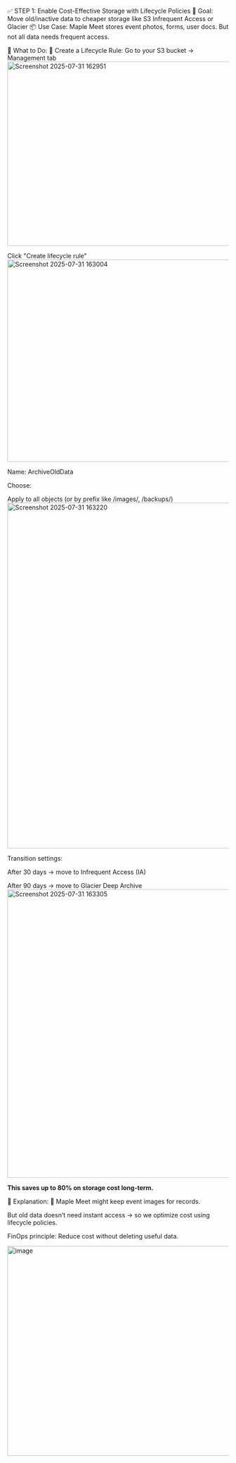 ✅ STEP 1: Enable Cost-Effective Storage with Lifecycle Policies
🎯 Goal: Move old/inactive data to cheaper storage like S3 Infrequent Access or Glacier
📦 Use Case: Maple Meet stores event photos, forms, user docs. But not all data needs frequent access.

🔧 What to Do:
🔹 Create a Lifecycle Rule:
Go to your S3 bucket → Management tab
<img width="934" height="419" alt="Screenshot 2025-07-31 162951" src="https://github.com/user-attachments/assets/6cf5a4fb-6d21-498c-916b-faf6f41a7d6a" />

Click "Create lifecycle rule"
<img width="937" height="460" alt="Screenshot 2025-07-31 163004" src="https://github.com/user-attachments/assets/cdf1c46d-ebb9-4a16-8461-a3ad2043aadd" />

Name: ArchiveOldData

Choose:

Apply to all objects (or by prefix like /images/, /backups/)
<img width="917" height="786" alt="Screenshot 2025-07-31 163220" src="https://github.com/user-attachments/assets/0e86723c-45a4-475b-bedd-ac3bb572cbe0" />

Transition settings:

After 30 days → move to Infrequent Access (IA)

After 90 days → move to Glacier Deep Archive
<img width="931" height="656" alt="Screenshot 2025-07-31 163305" src="https://github.com/user-attachments/assets/2eff69f6-7e7e-4af1-b47f-c17ebdf55a1c" />


**This saves up to 80% on storage cost long-term.**



📘 Explanation:
🎉 Maple Meet might keep event images for records.

But old data doesn’t need instant access → so we optimize cost using lifecycle policies.

FinOps principle: Reduce cost without deleting useful data.

<img width="947" height="477" alt="image" src="https://github.com/user-attachments/assets/49a98197-3d5b-4de8-98d7-2fd8586a625b" />

